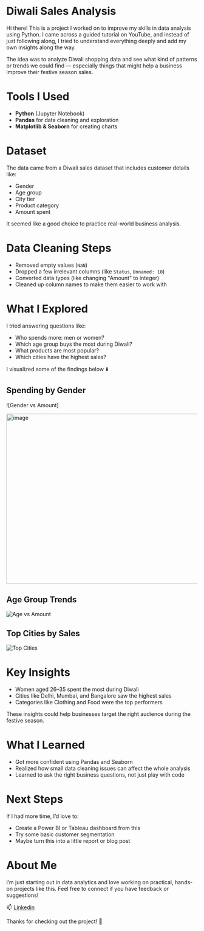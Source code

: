 #  Diwali Sales Analysis

Hi there!  This is a project I worked on to improve my skills in data analysis using Python. I came across a guided tutorial on YouTube, and instead of just following along, I tried to understand everything deeply and add my own insights along the way.

The idea was to analyze Diwali shopping data and see what kind of patterns or trends we could find — especially things that might help a business improve their festive season sales.

# Tools I Used

- **Python** (Jupyter Notebook)
- **Pandas** for data cleaning and exploration
- **Matplotlib & Seaborn** for creating charts

# Dataset

The data came from a Diwali sales dataset that includes customer details like:
- Gender
- Age group
- City tier
- Product category
- Amount spent

It seemed like a good choice to practice real-world business analysis.


# Data Cleaning Steps

- Removed empty values (`NaN`)
- Dropped a few irrelevant columns (like `Status`, `Unnamed: 10`)
- Converted data types (like changing "Amount" to integer)
- Cleaned up column names to make them easier to work with


# What I Explored

I tried answering questions like:

- Who spends more: men or women?
- Which age group buys the most during Diwali?
- What products are most popular?
- Which cities have the highest sales?

I visualized some of the findings below ⬇️

## Spending by Gender

![Gender vs Amount]

<img width="554" height="448" alt="image" src="https://github.com/user-attachments/assets/67e07cc8-48ec-4a2b-b428-dcba5f71e76c" />

## Age Group Trends

![Age vs Amount](charts/age_vs_amount.png)

## Top Cities by Sales

![Top Cities](charts/top_cities_sales.png)



# Key Insights

- Women aged 26–35 spent the most during Diwali
- Cities like Delhi, Mumbai, and Bangalore saw the highest sales
- Categories like Clothing and Food were the top performers

These insights could help businesses target the right audience during the festive season.

# What I Learned

- Got more confident using Pandas and Seaborn
- Realized how small data cleaning issues can affect the whole analysis
- Learned to ask the right business questions, not just play with code

# Next Steps

If I had more time, I’d love to:
- Create a Power BI or Tableau dashboard from this
- Try some basic customer segmentation
- Maybe turn this into a little report or blog post


# About Me

I’m just starting out in data analytics and love working on practical, hands-on projects like this. Feel free to connect if you have feedback or suggestions!

📫 <a href="https://www.linkedin.com/in/nirnaysingh/">Linkedin</a>

Thanks for checking out the project! 🙏
